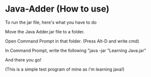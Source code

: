 # Java-Adder (How to use)
To run the jar file, here's what you have to do

Move the Java Adder.jar file to a folder.

Open Command Prompt in that folder. (Press Alt-D and write cmd)

In Command Prompt, write the following "java -jar "Learning Java.jar"

And there you go!

(This is a simple test program of mine as i'm learning java!)
